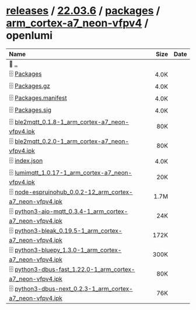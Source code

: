 ---
---

# [releases](/releases/) / [22.03.6](/releases/22.03.6/) / [packages](/releases/22.03.6/packages/) / [arm_cortex-a7_neon-vfpv4](/releases/22.03.6/packages/arm_cortex-a7_neon-vfpv4/) / openlumi


| Name | Size | Date |
|:---|---:|---|
| 📁 [..](../) | | |
| 🗄️ [Packages](./Packages) | 4.0K | |
| 🗄️ [Packages.gz](./Packages.gz) | 4.0K | |
| 🗄️ [Packages.manifest](./Packages.manifest) | 4.0K | |
| 🗄️ [Packages.sig](./Packages.sig) | 4.0K | |
| 🗄️ [ble2mqtt_0.1.8-1_arm_cortex-a7_neon-vfpv4.ipk](./ble2mqtt_0.1.8-1_arm_cortex-a7_neon-vfpv4.ipk) | 80K | |
| 🗄️ [ble2mqtt_0.2.0-1_arm_cortex-a7_neon-vfpv4.ipk](./ble2mqtt_0.2.0-1_arm_cortex-a7_neon-vfpv4.ipk) | 80K | |
| 🗄️ [index.json](./index.json) | 4.0K | |
| 🗄️ [lumimqtt_1.0.17-1_arm_cortex-a7_neon-vfpv4.ipk](./lumimqtt_1.0.17-1_arm_cortex-a7_neon-vfpv4.ipk) | 20K | |
| 🗄️ [node-espruinohub_0.0.2-12_arm_cortex-a7_neon-vfpv4.ipk](./node-espruinohub_0.0.2-12_arm_cortex-a7_neon-vfpv4.ipk) | 1.7M | |
| 🗄️ [python3-aio-mqtt_0.3.4-1_arm_cortex-a7_neon-vfpv4.ipk](./python3-aio-mqtt_0.3.4-1_arm_cortex-a7_neon-vfpv4.ipk) | 24K | |
| 🗄️ [python3-bleak_0.19.5-1_arm_cortex-a7_neon-vfpv4.ipk](./python3-bleak_0.19.5-1_arm_cortex-a7_neon-vfpv4.ipk) | 172K | |
| 🗄️ [python3-bluepy_1.3.0-1_arm_cortex-a7_neon-vfpv4.ipk](./python3-bluepy_1.3.0-1_arm_cortex-a7_neon-vfpv4.ipk) | 300K | |
| 🗄️ [python3-dbus-fast_1.22.0-1_arm_cortex-a7_neon-vfpv4.ipk](./python3-dbus-fast_1.22.0-1_arm_cortex-a7_neon-vfpv4.ipk) | 80K | |
| 🗄️ [python3-dbus-next_0.2.3-1_arm_cortex-a7_neon-vfpv4.ipk](./python3-dbus-next_0.2.3-1_arm_cortex-a7_neon-vfpv4.ipk) | 76K | |

